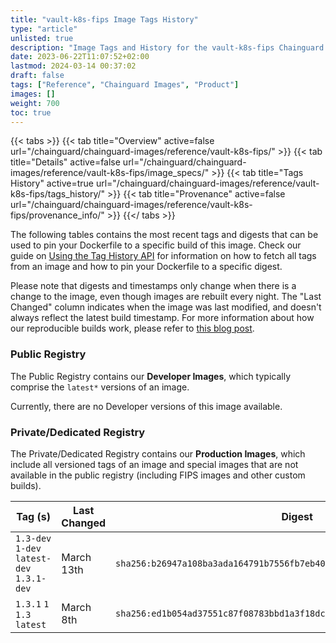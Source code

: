 ```yaml
---
title: "vault-k8s-fips Image Tags History"
type: "article"
unlisted: true
description: "Image Tags and History for the vault-k8s-fips Chainguard Image"
date: 2023-06-22T11:07:52+02:00
lastmod: 2024-03-14 00:37:02
draft: false
tags: ["Reference", "Chainguard Images", "Product"]
images: []
weight: 700
toc: true
---
```


{{< tabs >}}
{{< tab title="Overview" active=false url="/chainguard/chainguard-images/reference/vault-k8s-fips/" >}}
{{< tab title="Details" active=false url="/chainguard/chainguard-images/reference/vault-k8s-fips/image_specs/" >}}
{{< tab title="Tags History" active=true url="/chainguard/chainguard-images/reference/vault-k8s-fips/tags_history/" >}}
{{< tab title="Provenance" active=false url="/chainguard/chainguard-images/reference/vault-k8s-fips/provenance_info/" >}}
{{</ tabs >}}

The following tables contains the most recent tags and digests that can be used to pin your Dockerfile to a specific build of this image. Check our guide on [Using the Tag History API](/chainguard/chainguard-images/using-the-tag-history-api/) for information on how to fetch all tags from an image and how to pin your Dockerfile to a specific digest.

Please note that digests and timestamps only change when there is a change to the image, even though images are rebuilt every night. The "Last Changed" column indicates when the image was last modified, and doesn't always reflect the latest build timestamp. For more information about how our reproducible builds work, please refer to [this blog post](https://www.chainguard.dev/unchained/reproducing-chainguards-reproducible-image-builds).

### Public Registry
The Public Registry contains our **Developer Images**, which typically comprise the `latest*` versions of an image.

Currently, there are no Developer versions of this image available.

### Private/Dedicated Registry
The Private/Dedicated Registry contains our **Production Images**, which include all versioned tags of an image and special images that are not available in the public registry (including FIPS images and other custom builds).

| Tag (s)                                     | Last Changed | Digest                                                                    |
|---------------------------------------------|--------------|---------------------------------------------------------------------------|
|  `1.3-dev` `1-dev` `latest-dev` `1.3.1-dev` | March 13th   | `sha256:b26947a108ba3ada164791b7556fb7eb40c30d70e8e3086e8e6132a73d3405fb` |
|  `1.3.1` `1` `1.3` `latest`                 | March 8th    | `sha256:ed1b054ad37551c87f08783bbd1a3f18dc439aebc652ce705b76e512589ecb2d` |

